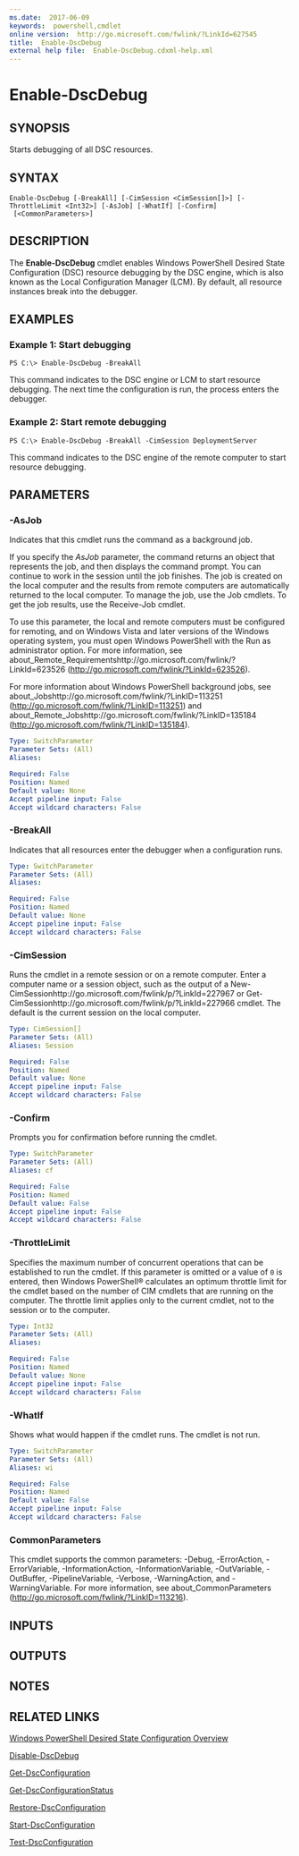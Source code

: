 ```yaml
---
ms.date:  2017-06-09
keywords:  powershell,cmdlet
online version:  http://go.microsoft.com/fwlink/?LinkId=627545
title:  Enable-DscDebug
external help file:  Enable-DscDebug.cdxml-help.xml
---
```


# Enable-DscDebug

## SYNOPSIS
Starts debugging of all DSC resources.

## SYNTAX

```
Enable-DscDebug [-BreakAll] [-CimSession <CimSession[]>] [-ThrottleLimit <Int32>] [-AsJob] [-WhatIf] [-Confirm]
 [<CommonParameters>]
```

## DESCRIPTION
The **Enable-DscDebug** cmdlet enables Windows PowerShell Desired State Configuration (DSC) resource debugging by the DSC engine, which is also known as the Local Configuration Manager (LCM).
By default, all resource instances break into the debugger.

## EXAMPLES

### Example 1: Start debugging
```
PS C:\> Enable-DscDebug -BreakAll
```

This command indicates to the DSC engine or LCM to start resource debugging.
The next time the configuration is run, the process enters the debugger.

### Example 2: Start remote debugging
```
PS C:\> Enable-DscDebug -BreakAll -CimSession DeploymentServer
```

This command indicates to the DSC engine of the remote computer to start resource debugging.

## PARAMETERS

### -AsJob
Indicates that this cmdlet runs the command as a background job.

If you specify the *AsJob* parameter, the command returns an object that represents the job, and then displays the command prompt.
You can continue to work in the session until the job finishes.
The job is created on the local computer and the results from remote computers are automatically returned to the local computer.
To manage the job, use the Job cmdlets.
To get the job results, use the Receive-Job cmdlet.

To use this parameter, the local and remote computers must be configured for remoting, and on Windows Vista and later versions of the Windows operating system, you must open Windows PowerShell with the Run as administrator option.
For more information, see about_Remote_Requirementshttp://go.microsoft.com/fwlink/?LinkId=623526 (http://go.microsoft.com/fwlink/?LinkId=623526).

For more information about Windows PowerShell background jobs, see about_Jobshttp://go.microsoft.com/fwlink/?LinkID=113251 (http://go.microsoft.com/fwlink/?LinkID=113251) and about_Remote_Jobshttp://go.microsoft.com/fwlink/?LinkID=135184 (http://go.microsoft.com/fwlink/?LinkID=135184).

```yaml
Type: SwitchParameter
Parameter Sets: (All)
Aliases: 

Required: False
Position: Named
Default value: None
Accept pipeline input: False
Accept wildcard characters: False
```

### -BreakAll
Indicates that all resources enter the debugger when a configuration runs.

```yaml
Type: SwitchParameter
Parameter Sets: (All)
Aliases: 

Required: False
Position: Named
Default value: None
Accept pipeline input: False
Accept wildcard characters: False
```

### -CimSession
Runs the cmdlet in a remote session or on a remote computer.
Enter a computer name or a session object, such as the output of a New-CimSessionhttp://go.microsoft.com/fwlink/p/?LinkId=227967 or Get-CimSessionhttp://go.microsoft.com/fwlink/p/?LinkId=227966 cmdlet.
The default is the current session on the local computer.

```yaml
Type: CimSession[]
Parameter Sets: (All)
Aliases: Session

Required: False
Position: Named
Default value: None
Accept pipeline input: False
Accept wildcard characters: False
```

### -Confirm
Prompts you for confirmation before running the cmdlet.

```yaml
Type: SwitchParameter
Parameter Sets: (All)
Aliases: cf

Required: False
Position: Named
Default value: False
Accept pipeline input: False
Accept wildcard characters: False
```

### -ThrottleLimit
Specifies the maximum number of concurrent operations that can be established to run the cmdlet.
If this parameter is omitted or a value of `0` is entered, then Windows PowerShell® calculates an optimum throttle limit for the cmdlet based on the number of CIM cmdlets that are running on the computer.
The throttle limit applies only to the current cmdlet, not to the session or to the computer.

```yaml
Type: Int32
Parameter Sets: (All)
Aliases: 

Required: False
Position: Named
Default value: None
Accept pipeline input: False
Accept wildcard characters: False
```

### -WhatIf
Shows what would happen if the cmdlet runs.
The cmdlet is not run.

```yaml
Type: SwitchParameter
Parameter Sets: (All)
Aliases: wi

Required: False
Position: Named
Default value: False
Accept pipeline input: False
Accept wildcard characters: False
```

### CommonParameters
This cmdlet supports the common parameters: -Debug, -ErrorAction, -ErrorVariable, -InformationAction, -InformationVariable, -OutVariable, -OutBuffer, -PipelineVariable, -Verbose, -WarningAction, and -WarningVariable. For more information, see about_CommonParameters (http://go.microsoft.com/fwlink/?LinkID=113216).

## INPUTS

## OUTPUTS

## NOTES

## RELATED LINKS

[Windows PowerShell Desired State Configuration Overview](http://go.microsoft.com/fwlink/?LinkID=311940)

[Disable-DscDebug](Disable-DscDebug.md)

[Get-DscConfiguration](Get-DscConfiguration.md)

[Get-DscConfigurationStatus](Get-DscConfigurationStatus.md)

[Restore-DscConfiguration](Restore-DscConfiguration.md)

[Start-DscConfiguration](Start-DscConfiguration.md)

[Test-DscConfiguration](Test-DscConfiguration.md)

